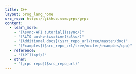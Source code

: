 ```yaml
---
title: C++
layout: prog_lang_home
src_repo: https://github.com/grpc/grpc
content:
  - learn_more:
    - "[Async-API tutorial](async/)"
    - "[ALTS authentication](alts/)"
    - "[Additional docs]($src_repo_url/tree/master/doc)"
    - "[Examples]($src_repo_url/tree/master/examples/cpp)"
  - reference:
    - "[API](api/)"
  - other:
    - "[grpc repo]($src_repo_url)"
---
```

